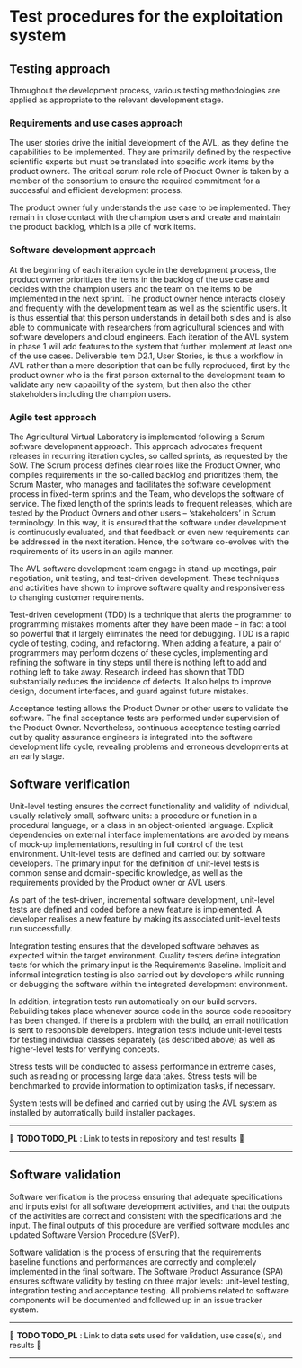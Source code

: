 # Test procedures for the exploitation system

## Testing approach

Throughout the development process, various testing methodologies are applied as
appropriate to the relevant development stage.

### Requirements and use cases approach

The user stories drive the initial development of the AVL, as they define the
capabilities to be implemented. They are primarily defined by the respective
scientific experts but must be translated into specific work items by the
product owners. The critical scrum role role of Product Owner is taken by a
member of the consortium to ensure the required commitment for a successful and
efficient development process.

The product owner fully understands the use case to be implemented. They remain
in close contact with the champion users and create and maintain the product
backlog, which is a pile of work items.

### Software development approach

At the beginning of each iteration cycle in the development process, the product
owner prioritizes the items in the backlog of the use case and decides with the
champion users and the team on the items to be implemented in the next sprint.
The product owner hence interacts closely and frequently with the development
team as well as the scientific users. It is thus essential that this person
understands in detail both sides and is also able to communicate with
researchers from agricultural sciences and with software developers and cloud
engineers. Each iteration of the AVL system in phase 1 will add features to the
system that further implement at least one of the use cases. Deliverable item
D2.1, User Stories, is thus a workflow in AVL rather than a mere description
that can be fully reproduced, first by the product owner who is the first person
external to the development team to validate any new capability of the system,
but then also the other stakeholders including the champion users.

### Agile test approach

The Agricultural Virtual Laboratory is implemented following a Scrum software
development approach. This approach advocates frequent releases in recurring
iteration cycles, so called sprints, as requested by the SoW. The Scrum process
defines clear roles like the Product Owner, who compiles requirements in the
so-called backlog and prioritizes them, the Scrum Master, who manages and
facilitates the software development process in fixed-term sprints and the Team,
who develops the software of service. The fixed length of the sprints leads to
frequent releases, which are tested by the Product Owners and other users –
‘stakeholders’ in Scrum terminology. In this way, it is ensured that the
software under development is continuously evaluated, and that feedback or even
new requirements can be addressed in the next iteration. Hence, the software
co-evolves with the requirements of its users in an agile manner.

The AVL software development team engage in stand-up meetings, pair negotiation,
unit testing, and test-driven development. These techniques and activities have
shown to improve software quality and responsiveness to changing customer
requirements.

Test-driven development (TDD) is a technique that alerts the programmer to
programming mistakes moments after they have been made – in fact a tool so
powerful that it largely eliminates the need for debugging. TDD is a rapid cycle
of testing, coding, and refactoring. When adding a feature, a pair of
programmers may perform dozens of these cycles, implementing and refining the
software in tiny steps until there is nothing left to add and nothing left to
take away. Research indeed has shown that TDD substantially reduces the
incidence of defects. It also helps to improve design, document interfaces, and
guard against future mistakes.

Acceptance testing allows the Product Owner or other users to validate the
software. The final acceptance tests are performed under supervision of the
Product Owner. Nevertheless, continuous acceptance testing carried out by
quality assurance engineers is integrated into the software development life
cycle, revealing problems and erroneous developments at an early stage.

## Software verification

Unit-level testing ensures the correct functionality and validity of individual,
usually relatively small, software units: a procedure or function in a
procedural language, or a class in an object-oriented language. Explicit
dependencies on external interface implementations are avoided by means of
mock-up implementations, resulting in full control of the test environment.
Unit-level tests are defined and carried out by software developers. The primary
input for the definition of unit-level tests is common sense and domain-specific
knowledge, as well as the requirements provided by the Product owner or AVL
users.

As part of the test-driven, incremental software development,
unit-level tests are defined and coded before a new feature is implemented.
A developer realises a new feature by making its associated unit-level tests run
successfully.

Integration testing ensures that the developed software behaves as expected
within the target environment. Quality testers define integration tests for
which the primary input is the Requirements Baseline. Implicit and informal
integration testing is also carried out by developers while running or debugging
the software within the integrated development environment.

In addition, integration tests run automatically on our build servers.
Rebuilding takes place whenever source code in the source code repository has
been changed. If there is a problem with the build, an email notification is
sent to responsible developers. Integration tests include unit-level tests for
testing individual classes separately (as described above) as well as
higher-level tests for verifying concepts.

Stress tests will be conducted to assess performance in extreme cases, such as
reading or processing large data takes. Stress tests will be benchmarked to
provide information to optimization tasks, if necessary.

System tests will be defined and carried out by using the AVL system as
installed by automatically build installer packages.

---

🚧 **TODO TODO_PL** : Link to tests in repository and test results 🚧

---

## Software validation

Software verification is the process ensuring that adequate specifications and
inputs exist for all software development activities, and that the outputs of
the activities are correct and consistent with the specifications and the input.
The final outputs of this procedure are verified software modules and updated
Software Version Procedure (SVerP).

Software validation is the process of ensuring that the requirements baseline
functions and performances are correctly and completely implemented in the final
software. The Software Product Assurance (SPA) ensures software validity by
testing on three major levels: unit-level testing, integration testing and
acceptance testing. All problems related to software components will be
documented and followed up in an issue tracker system.


---

🚧 **TODO TODO_PL** : Link to data sets used for validation,
use case(s), and results 🚧

---